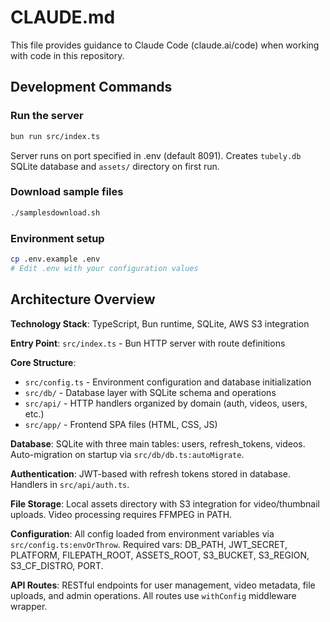 # CLAUDE.md

This file provides guidance to Claude Code (claude.ai/code) when working with code in this repository.

## Development Commands

### Run the server
```bash
bun run src/index.ts
```
Server runs on port specified in .env (default 8091). Creates `tubely.db` SQLite database and `assets/` directory on first run.

### Download sample files
```bash
./samplesdownload.sh
```

### Environment setup
```bash
cp .env.example .env
# Edit .env with your configuration values
```

## Architecture Overview

**Technology Stack**: TypeScript, Bun runtime, SQLite, AWS S3 integration

**Entry Point**: `src/index.ts` - Bun HTTP server with route definitions

**Core Structure**:
- `src/config.ts` - Environment configuration and database initialization
- `src/db/` - Database layer with SQLite schema and operations
- `src/api/` - HTTP handlers organized by domain (auth, videos, users, etc.)
- `src/app/` - Frontend SPA files (HTML, CSS, JS)

**Database**: SQLite with three main tables: users, refresh_tokens, videos. Auto-migration on startup via `src/db/db.ts:autoMigrate`.

**Authentication**: JWT-based with refresh tokens stored in database. Handlers in `src/api/auth.ts`.

**File Storage**: Local assets directory with S3 integration for video/thumbnail uploads. Video processing requires FFMPEG in PATH.

**Configuration**: All config loaded from environment variables via `src/config.ts:envOrThrow`. Required vars: DB_PATH, JWT_SECRET, PLATFORM, FILEPATH_ROOT, ASSETS_ROOT, S3_BUCKET, S3_REGION, S3_CF_DISTRO, PORT.

**API Routes**: RESTful endpoints for user management, video metadata, file uploads, and admin operations. All routes use `withConfig` middleware wrapper.